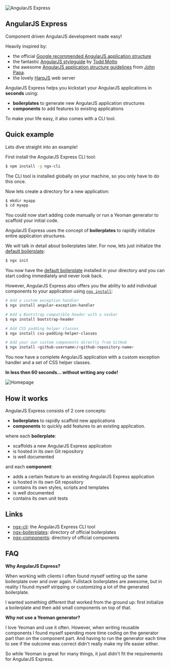 ![AngularJS Express](http://i.imgur.com/nTj9QgN.png)

## AngularJS Express

Component driven AngularJS development made easy!

Heavily inspired by:

- the official [Google recommended AngularJS application structure](https://docs.google.com/document/d/1XXMvReO8-Awi1EZXAXS4PzDzdNvV6pGcuaF4Q9821Es/pub)
- the fantastic [AngularJS styleguide](https://github.com/toddmotto/angularjs-styleguide) by [Todd Motto](http://toddmotto.com/)
- the awesome [AngularJS application structure guidelines](https://github.com/johnpapa/angularjs-styleguide) from [John Papa](http://www.johnpapa.net/).
- the lovely [HarpJS](http://harpjs.com) web server

AngularJS Express helps you kickstart your AngularJS applications in **seconds** using:

- **boilerplates** to generate new AngularJS application structures
- **components** to add features to existing applications

To make your life easy, it also comes with a CLI tool.

## Quick example

Lets dive straight into an example!

First install the AngularJS Express CLI tool:

```bash
$ npm install -g ngx-cli
```

The CLI tool is installed globally on your machine, so you only have to do this once.

Now lets create a directory for a new application:

```bash
$ mkdir myapp
$ cd myapp
```

You could now start adding code manually or run a Yeoman generator to scaffold your initial code.

AngularJS Express uses the concept of **boilerplates** to rapidly initialize entire application structures.

We will talk in detail about boilerplates later. For now, lets just initialize the [default boilerplate](https://github.com/ngx-boilerplates/default):

```bash
$ ngx init
```

You now have the [default boilerplate](https://github.com/ngx-boilerplates/default) installed in your directory and you can start coding immediately and never look back.

However, AngularJS Express also offers you the ability to add individual components to your application using [`ngx install`](https://github.com/angular-express/ngx-cli):

```bash
# Add a custom exception handler
$ ngx install angular-exception-handler

# Add a Bootstrap compatible header with a navbar
$ ngx install bootstrap-header

# Add CSS padding helper classes
$ ngx install css-padding-helper-classes

# Add your own custom components directly from GitHub
$ ngx install <github-username>/<github-repository-name>
```

You now have a complete AngularJS application with a custom exception handler and a set of CSS helper classes.

**In less then 60 seconds... without writing any code!**

![Homepage](http://i.imgur.com/dORKysf.png)

## How it works

AngularJS Express consists of 2 core concepts:

- **boilerplates** to rapidly scaffold new applications
- **components** to quickly add features to an existing application.

where each **boilerplate**:

- scaffolds a new AngularJS Express application
- is hosted in its own Git repository
- is well documented

and each **component**:

- adds a certain feature to an existing AngularJS Express application
- is hosted in its own Git repository
- contains its own styles, scripts and templates
- is well documented
- contains its own unit tests


## Links

- [ngx-cli](https://github.com/angular-express/ngx-cli): the AngularJS Express CLI tool
- [ngx-boilerplates](https://github.com/ngx-boilerplates): directory of official boilerplates
- [ngx-components](https://github.com/ngx-components): directory of official components

## FAQ

**Why AngularJS Express?**

When working with clients I often found myself setting up the same boilerplate over and over again. Fullstack boilerplates are awesome, but in reality I found myself stripping or customizing a lot of the generated boilerplate.

I wanted something different that worked from the ground up: first initialize a boilerplate and then add small components on top of that.

**Why not use a Yeoman generator?**

I love Yeoman and use it often. However, when writing reusable components I found myself spending more time coding on the generator part than on the component part. And having to run the generator each time to see if the outcome was correct didn't really make my life easier either.

So while Yeoman is great for many things, it just didn't fit the requirements for AngularJS Express.
